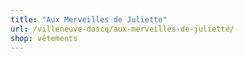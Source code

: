 ```yaml
---
title: "Aux Merveilles de Juliette"
url: /villeneuve-dascq/aux-merveilles-de-juliette/
shop: vêtements
---
```

